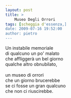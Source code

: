 ```yaml
---
layout: post
title: >
    Museo Degli Orrori
tags: [scheggia d'essenza,]
date: 2009-07-16 19:52:00
author: pietro
---
```

Un instabile memoriale<br/>di qualcuno un po' malato<br/>che affliggerà un bel giorno<br/>qualche altro obnubilato,<br/><br/>un museo di orrori<br/>che un giorno brucerebbe<br/>se ci fosse un gran qualcuno<br/>che non ci riuscirebbe.
